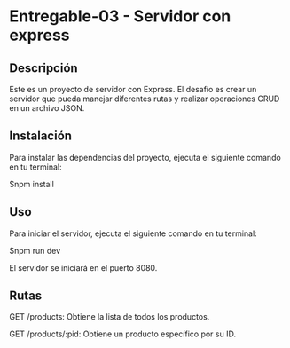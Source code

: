 # Entregable-03 - Servidor con express

## Descripción
Este es un proyecto de servidor con Express. El desafío es crear un servidor que pueda manejar diferentes rutas y realizar operaciones CRUD en un archivo JSON.

## Instalación
Para instalar las dependencias del proyecto, ejecuta el siguiente comando en tu terminal:

$npm install

## Uso

Para iniciar el servidor, ejecuta el siguiente comando en tu terminal:

$npm run dev

El servidor se iniciará en el puerto 8080.

## Rutas

GET /products: Obtiene la lista de todos los productos.

GET /products/:pid: Obtiene un producto específico por su ID.
